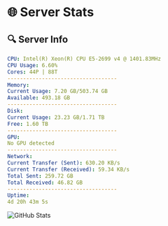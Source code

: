 # 🌐 Server Stats
## 🔍 Server Info
```yaml
CPU: Intel(R) Xeon(R) CPU E5-2699 v4 @ 1401.83MHz
CPU Usage: 6.60%
Cores: 44P | 88T
-----------------------------------
Memory:
Current Usage: 7.20 GB/503.74 GB
Available: 493.18 GB
-----------------------------------
Disk:
Current Usage: 23.23 GB/1.71 TB
Free: 1.60 TB
-----------------------------------
GPU:
No GPU detected
-----------------------------------
Network:
Current Transfer (Sent): 630.20 KB/s
Current Transfer (Received): 59.34 KB/s
Total Sent: 259.72 GB
Total Received: 46.82 GB
-----------------------------------
Uptime:
4d 20h 43m 5s
```
![GitHub Stats](https://img.shields.io/badge/Updated-2025-04-24_13:51:53-blue)